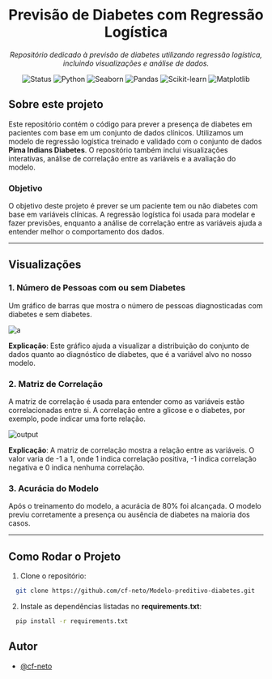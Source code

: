 <h1 align="center">Previsão de Diabetes com Regressão Logística</h1>
<p align="center"><i>Repositório dedicado à previsão de diabetes utilizando regressão logística, incluindo visualizações e análise de dados.</i></p>

<p align="center" display="inline-block">
  <img src="https://img.shields.io/badge/Status-Ativo-brightgreen" alt="Status"/>
  <img src="https://img.shields.io/badge/Python-3.8%2B-blue?logo=python&logoColor=white" alt="Python"/>
  <img src="https://img.shields.io/badge/Seaborn-v0.11.2-yellowgreen?logo=seaborn&logoColor=white" alt="Seaborn"/>
  <img src="https://img.shields.io/badge/Pandas-v1.5.0-green?logo=pandas&logoColor=white" alt="Pandas"/>
  <img src="https://img.shields.io/badge/Scikit--learn-v0.24.2-blue?logo=scikit-learn&logoColor=white" alt="Scikit-learn"/>
  <img src="https://img.shields.io/badge/Matplotlib-v3.4.3-red?logo=matplotlib&logoColor=white" alt="Matplotlib"/>
</p>

## Sobre este projeto

Este repositório contém o código para prever a presença de diabetes em pacientes com base em um conjunto de dados clínicos. Utilizamos um modelo de regressão logística treinado e validado com o conjunto de dados **Pima Indians Diabetes**. O repositório também inclui visualizações interativas, análise de correlação entre as variáveis e a avaliação do modelo.

### Objetivo
O objetivo deste projeto é prever se um paciente tem ou não diabetes com base em variáveis clínicas. A regressão logística foi usada para modelar e fazer previsões, enquanto a análise de correlação entre as variáveis ajuda a entender melhor o comportamento dos dados.

---

## Visualizações

### 1. **Número de Pessoas com ou sem Diabetes**
Um gráfico de barras que mostra o número de pessoas diagnosticadas com diabetes e sem diabetes.

![a](https://github.com/user-attachments/assets/3ef0889c-c6fd-4da9-b1ef-a2c563941dba)


**Explicação**: Este gráfico ajuda a visualizar a distribuição do conjunto de dados quanto ao diagnóstico de diabetes, que é a variável alvo no nosso modelo.

### 2. **Matriz de Correlação**
A matriz de correlação é usada para entender como as variáveis estão correlacionadas entre si. A correlação entre a glicose e o diabetes, por exemplo, pode indicar uma forte relação.

![output](https://github.com/user-attachments/assets/6df65a31-8a1c-46b1-ac99-6421bb2680cc)


**Explicação**: A matriz de correlação mostra a relação entre as variáveis. O valor varia de -1 a 1, onde 1 indica correlação positiva, -1 indica correlação negativa e 0 indica nenhuma correlação.

### 3. **Acurácia do Modelo**
Após o treinamento do modelo, a acurácia de 80% foi alcançada. O modelo previu corretamente a presença ou ausência de diabetes na maioria dos casos.

---

## Como Rodar o Projeto

1. Clone o repositório:
```bash
  git clone https://github.com/cf-neto/Modelo-preditivo-diabetes.git
```
2. Instale as dependências listadas no **requirements.txt**:
```bash
  pip install -r requirements.txt
```

## Autor

- [@cf-neto](https://www.github.com/cf-neto)
